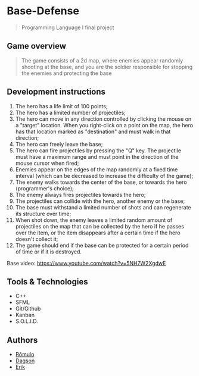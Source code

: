 # Base-Defense
> Programming Language I final project

## Game overview
> The game consists of a 2d map, where enemies appear randomly shooting at the base, and you are the soldier responsible for stopping the enemies and protecting the base

## Development instructions
1. The hero has a life limit of 100 points;
2. The hero has a limited number of projectiles;
3. The hero can move in any direction controlled by clicking the mouse on a "target" location. When you right-click on a point on the map, the hero has that location marked as "destination" and must walk in that direction;
4. The hero can freely leave the base;
5. The hero can fire projectiles by pressing the "Q" key. The projectile must have a maximum range and must point in the direction of the mouse cursor when fired;
6. Enemies appear on the edges of the map randomly at a fixed time interval (which can be decreased to increase the difficulty of the game);
7. The enemy walks towards the center of the base, or towards the hero (programmer's choice);
8. The enemy always fires projectiles towards the hero;
9. The projectiles can collide with the hero, another enemy or the base;
10. The base must withstand a limited number of shots and can regenerate its structure over time;
11. When shot down, the enemy leaves a limited random amount of projectiles on the map that can be collected by the hero if he passes over the item, or the item disappears after a certain time if the hero doesn't collect it;
12. The game should end if the base can be protected for a certain period of time or if it is destroyed.

Base video: https://www.youtube.com/watch?v=5NH7W2XgdwE

## Tools & Technologies
- C++
- SFML
- Git/Github
- Kanban
- S.O.L.I.D.

## Authors
- [Rômulo](https://github.com/romuloAMR)
- [Dagson](https://github.com/Dags0n)
- [Erik](https://github.com/eriksmedeiros)

